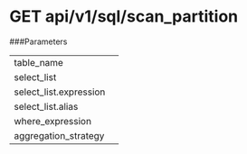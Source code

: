 GET api/v1/sql/scan_partition
=============================

###Parameters
<table class='http_api'>
  <tr>
    <td>table&#95;name</td>
    <td></td>
  </tr>
  <tr>
    <td>select&#95;list</td>
    <td></td>
  </tr>
  <tr>
    <td>select&#95;list.expression</td>
    <td></td>
  </tr>
  <tr>
    <td>select&#95;list.alias</td>
    <td></td>
  </tr>
  <tr>
    <td>where&#95;expression</td>
    <td></td>
  </tr>
  <tr>
    <td>aggregation&#95;strategy</td>
    <td></td>
  </tr>

</table>
